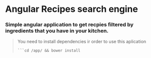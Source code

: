 # Angular Recipes search engine
### Simple angular application to get recpies filtered by ingredients that you have in your kitchen.

> You need to install dependencies ir order to use this aplication
>```cd /server/ && npm install
>```cd /app/ && bower install
